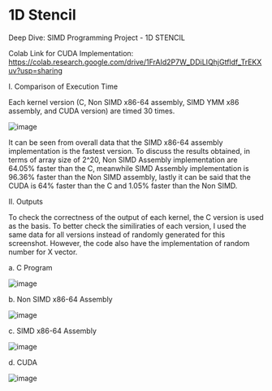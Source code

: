 # 1D Stencil
Deep Dive: SIMD Programming Project - 1D STENCIL

Colab Link for CUDA Implementation: https://colab.research.google.com/drive/1FrAId2P7W_DDiLIQhjGtfldf_TrEKXuv?usp=sharing

I. Comparison of Execution Time

Each kernel version (C, Non SIMD x86-64 assembly, SIMD YMM x86 assembly, and CUDA version) are timed 30 times. 

![image](https://github.com/its-teph/1dStencil-in-Assembly/assets/80933795/b1e57751-18b0-4d26-b324-500ab119e26c)

It can be seen from overall data that the SIMD x86-64 assembly implementation is the fastest version. To discuss the results obtained, in terms of array size of 2^20, Non SIMD Assembly implementation are 64.05% faster than the C, meanwhile SIMD Assembly implementation is 96.36% faster than the Non SIMD assembly, lastly it can be said that the CUDA is 64% faster than the C and 1.05% faster than the Non SIMD. 


II. Outputs

To check the correctness of the output of each kernel, the C version is used as the basis. To better check the similiraties of each version, I used the same data for all versions instead of randomly generated for this screenshot. However, the code also have the implementation of random number for X vector. 

  a. C Program 

  ![image](https://github.com/its-teph/1dStencil-in-Assembly/assets/80933795/f719d4ee-d2ec-4fdf-8184-95abb1f5c4e1)

  b. Non SIMD x86-64 Assembly

  ![image](https://github.com/its-teph/1dStencil-in-Assembly/assets/80933795/b58ba080-46fc-4efd-9ba6-89de6536cb9b)

  c. SIMD x86-64 Assembly 
  
  ![image](https://github.com/its-teph/1dStencil-in-Assembly/assets/80933795/1bc959f5-f132-49d0-9064-138915476f96)

  d. CUDA

  ![image](https://github.com/its-teph/1dStencil-in-Assembly/assets/80933795/d416dacc-8cc0-48bc-b1a3-4f7c5024ad6a)


  
  



  









